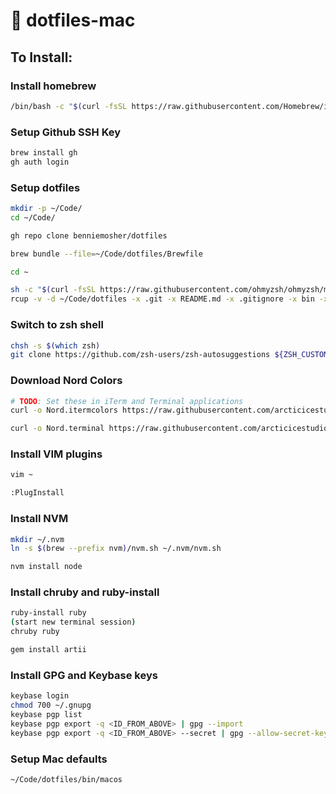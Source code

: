 # 🍎 dotfiles-mac

## To Install:

### Install homebrew

```bash
/bin/bash -c "$(curl -fsSL https://raw.githubusercontent.com/Homebrew/install/HEAD/install.sh)"
```

### Setup Github SSH Key

```bash
brew install gh
gh auth login
```

### Setup dotfiles

```bash
mkdir -p ~/Code/
cd ~/Code/

gh repo clone benniemosher/dotfiles

brew bundle --file=~/Code/dotfiles/Brewfile

cd ~

sh -c "$(curl -fsSL https://raw.githubusercontent.com/ohmyzsh/ohmyzsh/master/tools/install.sh)"
rcup -v -d ~/Code/dotfiles -x .git -x README.md -x .gitignore -x bin -x Brewfile -x Brewfile.lock.json
```

### Switch to zsh shell

```bash
chsh -s $(which zsh)
git clone https://github.com/zsh-users/zsh-autosuggestions ${ZSH_CUSTOM:-~/.oh-my-zsh/custom}/plugins/zsh-autosuggestions
```

### Download Nord Colors

```bash
# TODO: Set these in iTerm and Terminal applications
curl -o Nord.itermcolors https://raw.githubusercontent.com/arcticicestudio/nord-iterm2/master/src/xml/Nord.itermcolors

curl -o Nord.terminal https://raw.githubusercontent.com/arcticicestudio/nord-terminal-app/master/src/xml/Nord.terminal
```

### Install VIM plugins

```bash
vim ~

:PlugInstall
```

### Install NVM

```bash
mkdir ~/.nvm
ln -s $(brew --prefix nvm)/nvm.sh ~/.nvm/nvm.sh

nvm install node
```

### Install chruby and ruby-install

```bash
ruby-install ruby
(start new terminal session)
chruby ruby

gem install artii
```

### Install GPG and Keybase keys

```bash
keybase login
chmod 700 ~/.gnupg
keybase pgp list
keybase pgp export -q <ID_FROM_ABOVE> | gpg --import
keybase pgp export -q <ID_FROM_ABOVE> --secret | gpg --allow-secret-key-import --import
```

### Setup Mac defaults

```bash
~/Code/dotfiles/bin/macos
```
